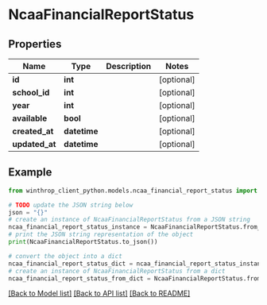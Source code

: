 # NcaaFinancialReportStatus


## Properties

Name | Type | Description | Notes
------------ | ------------- | ------------- | -------------
**id** | **int** |  | [optional] 
**school_id** | **int** |  | [optional] 
**year** | **int** |  | [optional] 
**available** | **bool** |  | [optional] 
**created_at** | **datetime** |  | [optional] 
**updated_at** | **datetime** |  | [optional] 

## Example

```python
from winthrop_client_python.models.ncaa_financial_report_status import NcaaFinancialReportStatus

# TODO update the JSON string below
json = "{}"
# create an instance of NcaaFinancialReportStatus from a JSON string
ncaa_financial_report_status_instance = NcaaFinancialReportStatus.from_json(json)
# print the JSON string representation of the object
print(NcaaFinancialReportStatus.to_json())

# convert the object into a dict
ncaa_financial_report_status_dict = ncaa_financial_report_status_instance.to_dict()
# create an instance of NcaaFinancialReportStatus from a dict
ncaa_financial_report_status_from_dict = NcaaFinancialReportStatus.from_dict(ncaa_financial_report_status_dict)
```
[[Back to Model list]](../README.md#documentation-for-models) [[Back to API list]](../README.md#documentation-for-api-endpoints) [[Back to README]](../README.md)


